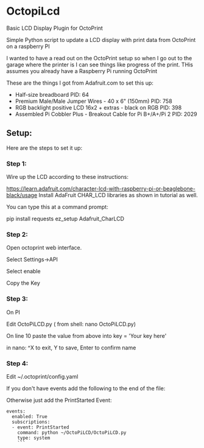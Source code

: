 # OctopiLcd
Basic LCD Display Plugin for OctoPrint

Simple Python script to update a LCD display with print data from OctoPrint on a raspberry PI

I wanted to have a read out on the OctoPrint setup so when I go out to the garage where the printer is I can see things like progress of the print. THis assumes you already have a Raspberry Pi running OctoPrint

These are the things I got from Adafruit.com to set this up:
  * Half-size breadboard PID: 64
  * Premium Male/Male Jumper Wires - 40 x 6" (150mm) PID: 758
  * RGB backlight positive LCD 16x2 + extras - black on RGB PID: 398
  * Assembled Pi Cobbler Plus - Breakout Cable for Pi B+/A+/Pi 2 PID: 2029

## Setup:
Here are the steps to set it up:

### Step 1:
  Wire up the LCD according to these instructions:
  
  https://learn.adafruit.com/character-lcd-with-raspberry-pi-or-beaglebone-black/usage
  Install AdaFruit CHAR_LCD libraries as shown in tutorial as well.
  
  You can type this at a command prompt:
  
  pip install requests ez_setup Adafruit_CharLCD
  
### Step 2:
  Open octoprint web interface.  
  
  Select Settings->API
  
  Select enable
  
  Copy the Key

### Step 3:
  On PI
  
  Edit OctoPiLCD.py ( from shell: nano OctoPiLCD.py)
  
  On line 10 paste the value from above into key = 'Your key here'
  
  in nano: ^X to exit, Y to save, Enter to confirm name

### Step 4:
  Edit ~/.octoprint/config.yaml 
  
  If you don't have events add the following to the end of the file:
  
  Otherwise just add the PrintStarted Event:
  
  ```
  events:
    enabled: True   
    subscriptions:    
    - event: PrintStarted  
      command: python ~/OctoPiLCD/OctoPiLCD.py
      type: system
      ```

